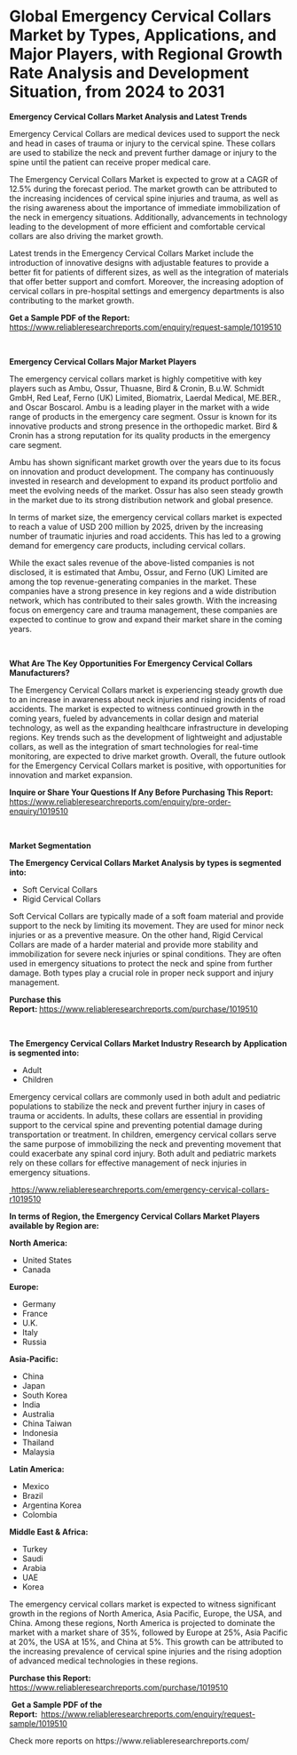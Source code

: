 <p><h1>Global Emergency Cervical Collars Market by Types, Applications, and Major Players, with Regional Growth Rate Analysis and Development Situation, from 2024 to 2031</h1></p><p><strong>Emergency Cervical Collars Market Analysis and Latest Trends</strong></p>
<p><p>Emergency Cervical Collars are medical devices used to support the neck and head in cases of trauma or injury to the cervical spine. These collars are used to stabilize the neck and prevent further damage or injury to the spine until the patient can receive proper medical care.</p><p>The Emergency Cervical Collars Market is expected to grow at a CAGR of 12.5% during the forecast period. The market growth can be attributed to the increasing incidences of cervical spine injuries and trauma, as well as the rising awareness about the importance of immediate immobilization of the neck in emergency situations. Additionally, advancements in technology leading to the development of more efficient and comfortable cervical collars are also driving the market growth.</p><p>Latest trends in the Emergency Cervical Collars Market include the introduction of innovative designs with adjustable features to provide a better fit for patients of different sizes, as well as the integration of materials that offer better support and comfort. Moreover, the increasing adoption of cervical collars in pre-hospital settings and emergency departments is also contributing to the market growth.</p></p>
<p><strong>Get a Sample PDF of the Report:&nbsp;</strong> <a href="https://www.reliableresearchreports.com/enquiry/request-sample/1019510">https://www.reliableresearchreports.com/enquiry/request-sample/1019510</a></p>
<p>&nbsp;</p>
<p><strong>Emergency Cervical Collars Major Market Players</strong></p>
<p><p>The emergency cervical collars market is highly competitive with key players such as Ambu, Ossur, Thuasne, Bird & Cronin, B.u.W. Schmidt GmbH, Red Leaf, Ferno (UK) Limited, Biomatrix, Laerdal Medical, ME.BER., and Oscar Boscarol. Ambu is a leading player in the market with a wide range of products in the emergency care segment. Ossur is known for its innovative products and strong presence in the orthopedic market. Bird & Cronin has a strong reputation for its quality products in the emergency care segment.</p><p>Ambu has shown significant market growth over the years due to its focus on innovation and product development. The company has continuously invested in research and development to expand its product portfolio and meet the evolving needs of the market. Ossur has also seen steady growth in the market due to its strong distribution network and global presence.</p><p>In terms of market size, the emergency cervical collars market is expected to reach a value of USD 200 million by 2025, driven by the increasing number of traumatic injuries and road accidents. This has led to a growing demand for emergency care products, including cervical collars.</p><p>While the exact sales revenue of the above-listed companies is not disclosed, it is estimated that Ambu, Ossur, and Ferno (UK) Limited are among the top revenue-generating companies in the market. These companies have a strong presence in key regions and a wide distribution network, which has contributed to their sales growth. With the increasing focus on emergency care and trauma management, these companies are expected to continue to grow and expand their market share in the coming years.</p></p>
<p>&nbsp;</p>
<p><strong>What Are The Key Opportunities For Emergency Cervical Collars Manufacturers?</strong></p>
<p><p>The Emergency Cervical Collars market is experiencing steady growth due to an increase in awareness about neck injuries and rising incidents of road accidents. The market is expected to witness continued growth in the coming years, fueled by advancements in collar design and material technology, as well as the expanding healthcare infrastructure in developing regions. Key trends such as the development of lightweight and adjustable collars, as well as the integration of smart technologies for real-time monitoring, are expected to drive market growth. Overall, the future outlook for the Emergency Cervical Collars market is positive, with opportunities for innovation and market expansion.</p></p>
<p><strong>Inquire or Share Your Questions If Any Before Purchasing This Report:</strong> <a href="https://www.reliableresearchreports.com/enquiry/pre-order-enquiry/1019510">https://www.reliableresearchreports.com/enquiry/pre-order-enquiry/1019510</a></p>
<p>&nbsp;</p>
<p><strong>Market Segmentation</strong></p>
<p><strong>The Emergency Cervical Collars Market Analysis by types is segmented into:</strong></p>
<p><ul><li>Soft Cervical Collars</li><li>Rigid Cervical Collars</li></ul></p>
<p><p>Soft Cervical Collars are typically made of a soft foam material and provide support to the neck by limiting its movement. They are used for minor neck injuries or as a preventive measure. On the other hand, Rigid Cervical Collars are made of a harder material and provide more stability and immobilization for severe neck injuries or spinal conditions. They are often used in emergency situations to protect the neck and spine from further damage. Both types play a crucial role in proper neck support and injury management.</p></p>
<p><strong>Purchase this Report:&nbsp;</strong><a href="https://www.reliableresearchreports.com/purchase/1019510">https://www.reliableresearchreports.com/purchase/1019510</a></p>
<p>&nbsp;</p>
<p><strong>The Emergency Cervical Collars Market Industry Research by Application is segmented into:</strong></p>
<p><ul><li>Adult</li><li>Children</li></ul></p>
<p><p>Emergency cervical collars are commonly used in both adult and pediatric populations to stabilize the neck and prevent further injury in cases of trauma or accidents. In adults, these collars are essential in providing support to the cervical spine and preventing potential damage during transportation or treatment. In children, emergency cervical collars serve the same purpose of immobilizing the neck and preventing movement that could exacerbate any spinal cord injury. Both adult and pediatric markets rely on these collars for effective management of neck injuries in emergency situations.</p></p>
<p><a href="https://www.reliableresearchreports.com/emergency-cervical-collars-r1019510">&nbsp;https://www.reliableresearchreports.com/emergency-cervical-collars-r1019510</a></p>
<p><strong>In terms of Region, the Emergency Cervical Collars Market Players available by Region are:</strong></p>
<p>
    <p> <strong> North America: </strong>
        <ul>
            <li>United States</li>
            <li>Canada</li>
        </ul>
        </p> 
    <p> <strong> Europe: </strong>
        <ul>
            <li>Germany</li>
            <li>France</li>
            <li>U.K.</li>
            <li>Italy</li>
            <li>Russia</li>
        </ul>
        </p> 
    <p> <strong> Asia-Pacific: </strong>
        <ul>
            <li>China</li>
            <li>Japan</li>
            <li>South Korea</li>
            <li>India</li>
            <li>Australia</li>
            <li>China Taiwan</li>
            <li>Indonesia</li>
            <li>Thailand</li>
            <li>Malaysia</li>
        </ul>
        </p> 
    <p> <strong> Latin America: </strong>
        <ul>
            <li>Mexico</li>
            <li>Brazil</li>
            <li>Argentina Korea</li>
            <li>Colombia</li>
        </ul>
        </p> 
    <p> <strong> Middle East & Africa: </strong>
        <ul>
            <li>Turkey</li>
            <li>Saudi</li>
            <li>Arabia</li>
            <li>UAE</li>
            <li>Korea</li>
        </ul>
    </p>
    </p>
<p><p>The emergency cervical collars market is expected to witness significant growth in the regions of North America, Asia Pacific, Europe, the USA, and China. Among these regions, North America is projected to dominate the market with a market share of 35%, followed by Europe at 25%, Asia Pacific at 20%, the USA at 15%, and China at 5%. This growth can be attributed to the increasing prevalence of cervical spine injuries and the rising adoption of advanced medical technologies in these regions.</p></p>
<p><strong>Purchase this Report: </strong><a href="https://www.reliableresearchreports.com/purchase/1019510">https://www.reliableresearchreports.com/purchase/1019510</a></p>
<p>&nbsp;<strong>Get a Sample PDF of the Report:&nbsp;&nbsp;</strong><a href="https://www.reliableresearchreports.com/enquiry/request-sample/1019510">https://www.reliableresearchreports.com/enquiry/request-sample/1019510</a></p>
<p><strong></strong></p>
<p>Check more reports on https://www.reliableresearchreports.com/</p>